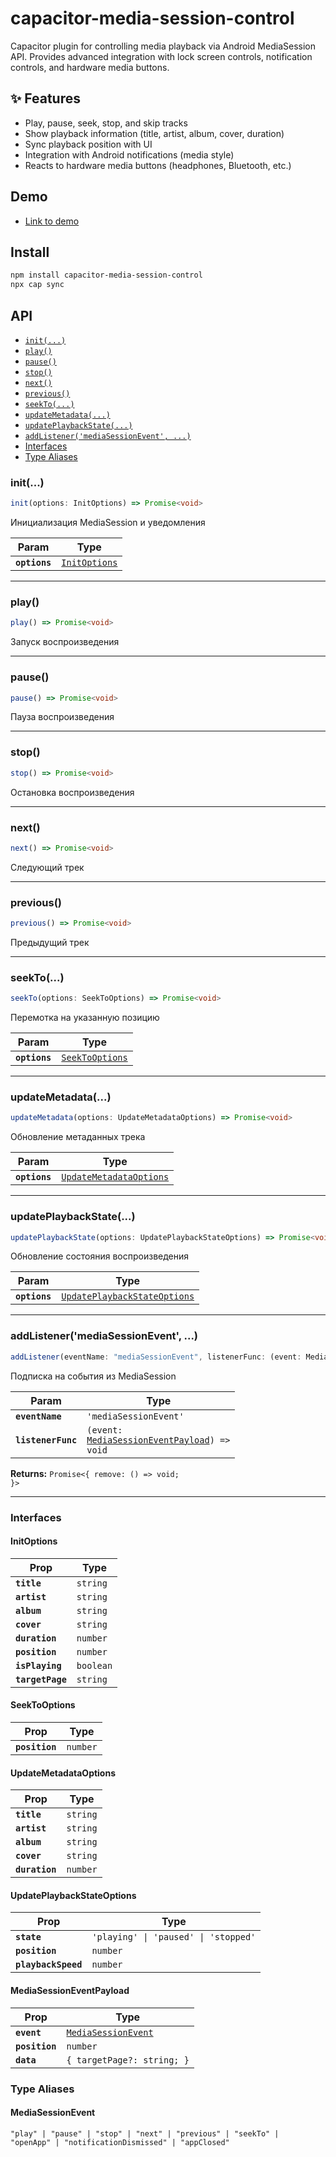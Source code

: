 # capacitor-media-session-control

Capacitor plugin for controlling media playback via Android MediaSession API.
Provides advanced integration with lock screen controls, notification controls, and hardware media buttons.

## ✨ Features

* Play, pause, seek, stop, and skip tracks
* Show playback information (title, artist, album, cover, duration)
* Sync playback position with UI
* Integration with Android notifications (media style)
* Reacts to hardware media buttons (headphones, Bluetooth, etc.)

## Demo
* [Link to demo](https://github.com/sarvarsangilov/mucisplayer)

## Install

```bash
npm install capacitor-media-session-control
npx cap sync
```

## API

<docgen-index>

* [`init(...)`](#init)
* [`play()`](#play)
* [`pause()`](#pause)
* [`stop()`](#stop)
* [`next()`](#next)
* [`previous()`](#previous)
* [`seekTo(...)`](#seekto)
* [`updateMetadata(...)`](#updatemetadata)
* [`updatePlaybackState(...)`](#updateplaybackstate)
* [`addListener('mediaSessionEvent', ...)`](#addlistenermediasessionevent-)
* [Interfaces](#interfaces)
* [Type Aliases](#type-aliases)

</docgen-index>

<docgen-api>
<!--Update the source file JSDoc comments and rerun docgen to update the docs below-->

### init(...)

```typescript
init(options: InitOptions) => Promise<void>
```

Инициализация MediaSession и уведомления

| Param         | Type                                                |
| ------------- | --------------------------------------------------- |
| **`options`** | <code><a href="#initoptions">InitOptions</a></code> |

--------------------


### play()

```typescript
play() => Promise<void>
```

Запуск воспроизведения

--------------------


### pause()

```typescript
pause() => Promise<void>
```

Пауза воспроизведения

--------------------


### stop()

```typescript
stop() => Promise<void>
```

Остановка воспроизведения

--------------------


### next()

```typescript
next() => Promise<void>
```

Следующий трек

--------------------


### previous()

```typescript
previous() => Promise<void>
```

Предыдущий трек

--------------------


### seekTo(...)

```typescript
seekTo(options: SeekToOptions) => Promise<void>
```

Перемотка на указанную позицию

| Param         | Type                                                    |
| ------------- | ------------------------------------------------------- |
| **`options`** | <code><a href="#seektooptions">SeekToOptions</a></code> |

--------------------


### updateMetadata(...)

```typescript
updateMetadata(options: UpdateMetadataOptions) => Promise<void>
```

Обновление метаданных трека

| Param         | Type                                                                    |
| ------------- | ----------------------------------------------------------------------- |
| **`options`** | <code><a href="#updatemetadataoptions">UpdateMetadataOptions</a></code> |

--------------------


### updatePlaybackState(...)

```typescript
updatePlaybackState(options: UpdatePlaybackStateOptions) => Promise<void>
```

Обновление состояния воспроизведения

| Param         | Type                                                                              |
| ------------- | --------------------------------------------------------------------------------- |
| **`options`** | <code><a href="#updateplaybackstateoptions">UpdatePlaybackStateOptions</a></code> |

--------------------


### addListener('mediaSessionEvent', ...)

```typescript
addListener(eventName: "mediaSessionEvent", listenerFunc: (event: MediaSessionEventPayload) => void) => Promise<{ remove: () => void; }>
```

Подписка на события из MediaSession

| Param              | Type                                                                                              |
| ------------------ | ------------------------------------------------------------------------------------------------- |
| **`eventName`**    | <code>'mediaSessionEvent'</code>                                                                  |
| **`listenerFunc`** | <code>(event: <a href="#mediasessioneventpayload">MediaSessionEventPayload</a>) =&gt; void</code> |

**Returns:** <code>Promise&lt;{ remove: () =&gt; void; }&gt;</code>

--------------------


### Interfaces


#### InitOptions

| Prop             | Type                 |
| ---------------- | -------------------- |
| **`title`**      | <code>string</code>  |
| **`artist`**     | <code>string</code>  |
| **`album`**      | <code>string</code>  |
| **`cover`**      | <code>string</code>  |
| **`duration`**   | <code>number</code>  |
| **`position`**   | <code>number</code>  |
| **`isPlaying`**  | <code>boolean</code> |
| **`targetPage`** | <code>string</code>  |


#### SeekToOptions

| Prop           | Type                |
| -------------- | ------------------- |
| **`position`** | <code>number</code> |


#### UpdateMetadataOptions

| Prop           | Type                |
| -------------- | ------------------- |
| **`title`**    | <code>string</code> |
| **`artist`**   | <code>string</code> |
| **`album`**    | <code>string</code> |
| **`cover`**    | <code>string</code> |
| **`duration`** | <code>number</code> |


#### UpdatePlaybackStateOptions

| Prop                | Type                                            |
| ------------------- | ----------------------------------------------- |
| **`state`**         | <code>'playing' \| 'paused' \| 'stopped'</code> |
| **`position`**      | <code>number</code>                             |
| **`playbackSpeed`** | <code>number</code>                             |


#### MediaSessionEventPayload

| Prop           | Type                                                            |
| -------------- | --------------------------------------------------------------- |
| **`event`**    | <code><a href="#mediasessionevent">MediaSessionEvent</a></code> |
| **`position`** | <code>number</code>                                             |
| **`data`**     | <code>{ targetPage?: string; }</code>                           |


### Type Aliases


#### MediaSessionEvent

<code>"play" | "pause" | "stop" | "next" | "previous" | "seekTo" | "openApp" | "notificationDismissed" | "appClosed"</code>

</docgen-api>
